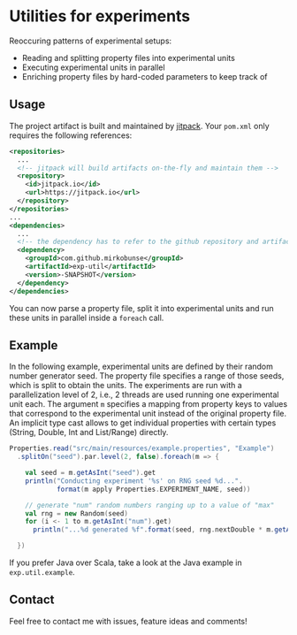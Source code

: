 # Utilities for experiments

Reoccuring patterns of experimental setups:

* Reading and splitting property files into experimental units
* Executing experimental units in parallel
* Enriching property files by hard-coded parameters to keep track of



## Usage

The project artifact is built and maintained by [jitpack](https://jitpack.io/). Your
`pom.xml` only requires the following references:

```xml
<repositories>
  ...
  <!-- jitpack will build artifacts on-the-fly and maintain them -->
  <repository>
    <id>jitpack.io</id>
    <url>https://jitpack.io</url>
  </repository>
</repositories>
...
<dependencies>
  ...
  <!-- the dependency has to refer to the github repository and artifact tag -->
  <dependency>
    <groupId>com.github.mirkobunse</groupId>
    <artifactId>exp-util</artifactId>
    <version>-SNAPSHOT</version>
  </dependency>
</dependencies>
```

You can now parse a property file, split it into experimental units and run these
units in parallel inside a `foreach` call.



## Example

In the following example, experimental units are defined by their random number
generator seed. The property file specifies a range of those seeds, which is split
to obtain the units.
The experiments are run with a parallelization level of 2, i.e., 2 threads are used
running one experimental unit each.
The argument `m` specifies a mapping from property keys to values that correspond
to the experimental unit instead of the original property file.
An implicit type cast allows to get individual properties with certain types 
(String, Double, Int and List/Range) directly.

```scala
Properties.read("src/main/resources/example.properties", "Example")
  .splitOn("seed").par.level(2, false).foreach(m => {

    val seed = m.getAsInt("seed").get
    println("Conducting experiment '%s' on RNG seed %d...".
            format(m apply Properties.EXPERIMENT_NAME, seed))

    // generate "num" random numbers ranging up to a value of "max"
    val rng = new Random(seed)
    for (i <- 1 to m.getAsInt("num").get)
      println("...%d generated %f".format(seed, rng.nextDouble * m.getAsDouble("max").get))

  })
```

If you prefer Java over Scala, take a look at the Java example in `exp.util.example`.



## Contact

Feel free to contact me with issues, feature ideas and comments!



